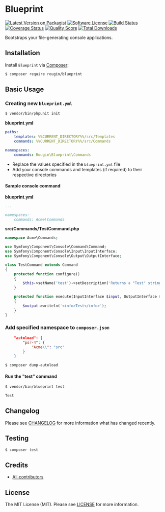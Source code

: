 # Blueprint

[![Latest Version on Packagist][ico-version]][link-packagist]
[![Software License][ico-license]][link-license]
[![Build Status][ico-travis]][link-travis]
[![Coverage Status][ico-scrutinizer]][link-scrutinizer]
[![Quality Score][ico-code-quality]][link-code-quality]
[![Total Downloads][ico-downloads]][link-downloads]

Bootstraps your file-generating console applications.

## Installation

Install `Blueprint` via [Composer](https://getcomposer.org/):

``` bash
$ composer require rougin/blueprint
```

## Basic Usage

### Creating new `blueprint.yml`

``` bash
$ vendor/bin/phpunit init
```

**blueprint.yml**

``` yml
paths:
    templates: %%CURRENT_DIRECTORY%%/src/Templates
    commands: %%CURRENT_DIRECTORY%%/src/Commands

namespaces:
    commands: Rougin\Blueprint\Commands
```

* Replace the values specified in the `blueprint.yml` file
* Add your console commands and templates (if required) to their respective directories

#### Sample console command

**blueprint.yml**

``` yml
...

namespaces:
    commands: Acme\Commands
```

**src/Commands/TestCommand.php**

``` php
namespace Acme\Commands;

use Symfony\Component\Console\Command\Command;
use Symfony\Component\Console\Input\InputInterface;
use Symfony\Component\Console\Output\OutputInterface;

class TestCommand extends Command
{
    protected function configure()
    {
        $this->setName('test')->setDescription('Returns a "Test" string');
    }

    protected function execute(InputInterface $input, OutputInterface $output)
    {
        $output->writeln('<info>Test</info>');
    }
}
```

### Add specified namespace to `composer.json`

``` json
    "autoload": {
        "psr-4": {
            "Acme\\": "src"
        }
    }
```

``` bash
$ composer dump-autoload
```

#### Run the "test" command

``` bash
$ vendor/bin/blueprint test

Test

```

## Changelog

Please see [CHANGELOG][link-changelog] for more information what has changed recently.

## Testing

``` bash
$ composer test
```

## Credits

- [All contributors][link-contributors]

## License

The MIT License (MIT). Please see [LICENSE][link-license] for more information.

[ico-code-quality]: https://img.shields.io/scrutinizer/g/rougin/blueprint.svg?style=flat-square
[ico-downloads]: https://img.shields.io/packagist/dt/rougin/blueprint.svg?style=flat-square
[ico-license]: https://img.shields.io/badge/license-MIT-brightgreen.svg?style=flat-square
[ico-scrutinizer]: https://img.shields.io/scrutinizer/coverage/g/rougin/blueprint.svg?style=flat-square
[ico-travis]: https://img.shields.io/travis/rougin/blueprint/master.svg?style=flat-square
[ico-version]: https://img.shields.io/packagist/v/rougin/blueprint.svg?style=flat-square

[link-changelog]: https://github.com/rougin/blueprint/blob/master/CHANGELOG.md
[link-code-quality]: https://scrutinizer-ci.com/g/rougin/blueprint
[link-contributors]: https://github.com/rougin/blueprint/contributors
[link-downloads]: https://packagist.org/packages/rougin/blueprint
[link-license]: https://github.com/rougin/blueprint/blob/master/LICENSE.md
[link-packagist]: https://packagist.org/packages/rougin/blueprint
[link-scrutinizer]: https://scrutinizer-ci.com/g/rougin/blueprint/code-structure
[link-travis]: https://travis-ci.org/rougin/blueprint